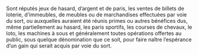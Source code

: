 Sont réputés jeux de hasard, d’argent et de paris, les ventes de billets de loterie, d’immeubles, de meubles ou de marchandises effectuées par voie du sort, ou auxquelles auraient été réunis primes ou autres bénéfices dus, même partiellement au hasard, les paris sportifs, les courses de chevaux, le loto, les machines à sous et généralement toutes opérations offertes au public, sous quelque dénomination que ce soit, pour faire naître l’espérance d’un gain qui serait acquis par voie du sort.